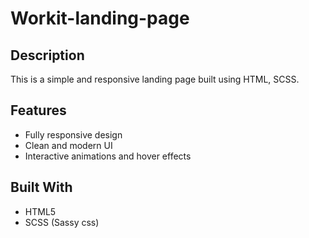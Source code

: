 # Workit-landing-page


## Description
This is a simple and responsive landing page built using HTML, SCSS. 

## Features
- Fully responsive design
- Clean and modern UI
- Interactive animations and hover effects

## Built With
- HTML5
- SCSS (Sassy css)
  


